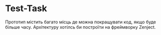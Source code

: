 # Test-Task
Прототип містить багато місць де можна покращувати код, якщо буде більше часу. Архітектуру хотілсь би построїти на фреймворку Zenject.
